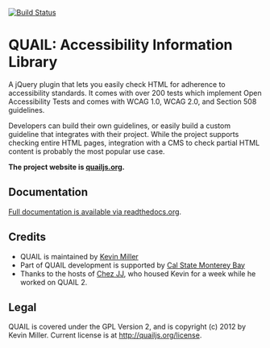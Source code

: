 [![Build Status](https://secure.travis-ci.org/kevee/quail.png?branch=master)](http://travis-ci.org/kevee/quail)

QUAIL: Accessibility Information Library
========================================

A jQuery plugin that lets you easily check HTML for adherence to accessibility standards. It comes with over 200 tests which implement Open Accessibility Tests and comes with WCAG 1.0, WCAG 2.0, and Section 508 guidelines.

Developers can build their own guidelines, or easily build a custom guideline that integrates with their project. While the project supports checking entire HTML pages, integration with a CMS to check partial HTML content is probably the most popular use case.

**The project website is [quailjs.org](http://quailjs.org/).**

Documentation
-------------

[Full documentation is available via readthedocs.org](https://quail.readthedocs.org/en/latest/).

Credits
-------

- QUAIL is maintained by [Kevin Miller](http://twitter.com/kevinmiyar)
- Part of QUAIL development is supported by [Cal State Monterey Bay](http://csumb.edu)
- Thanks to the hosts of [Chez JJ](http://chezjj.com/), who housed Kevin for a week while he worked on QUAIL 2.

Legal
-----

QUAIL is covered under the GPL Version 2, and is copyright (c) 2012 by Kevin Miller. Current license is at http://quailjs.org/license.